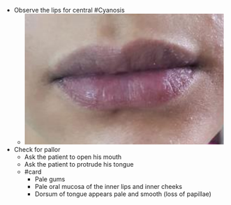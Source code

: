 - Observe the lips for central #Cyanosis
	- ![lip_cyanosis](assets/cyanosis/lip_cyanosis.png)
- Check for pallor
	- Ask the patient to open his mouth
	- Ask the patient to protrude his tongue
	- #card
		- Pale gums
		- Pale oral mucosa of the inner lips and inner cheeks
		- Dorsum of tongue appears pale and smooth (loss of papillae)